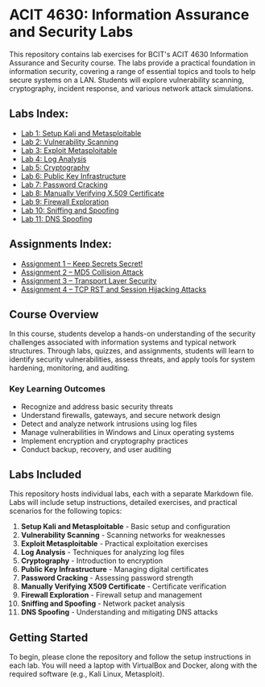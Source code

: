 # ACIT 4630: Information Assurance and Security Labs

This repository contains lab exercises for BCIT's ACIT 4630 Information Assurance and Security 
course. The labs provide a practical foundation in information security, covering a range of 
essential topics and tools to help secure systems on a LAN. Students will explore 
vulnerability scanning, cryptography, incident response, and various network attack 
simulations.

## Labs Index:

- [Lab 1: Setup Kali and Metasploitable](./labs/Lab_01.md)
- [Lab 2: Vulnerability Scanning](./labs/Vulnerability_Scanning.md)
- [Lab 3: Exploit Metasploitable](./labs/Exploit_Metasploitable.md)
- [Lab 4: Log Analysis](./labs/Log_Analysis.md)
- [Lab 5: Cryptography](./labs/Cryptography.md)
- [Lab 6: Public Key Infrastructure](./labs/Public_Key_Infrastructure.md)
- [Lab 7: Password Cracking](./labs/Password_Cracking.md)
- [Lab 8: Manually Verifying X.509 Certificate](./labs/Manually_Verifying_X509_Certificate.md)
- [Lab 9: Firewall Exploration](./labs/Firewall_Exploration.md)
- [Lab 10: Sniffing and Spoofing](./labs/Sniffing_and_Spoofing.md)
- [Lab 11: DNS Spoofing](./labs/DNS_Spoofing.md)

## Assignments Index:

- [Assignment 1 – Keep Secrets Secret!](assignments/Assignment_1_Keep_Secrets_Secret.md)
- [Assignment 2 – MD5 Collision Attack](assignments/Assignment_2_MD5_Collision_Attack.md)
- [Assignment 3 – Transport Layer Security](assignments/Assignment_3_Transport_Layer_Security)
- [Assignment 4 – TCP RST and Session Hijacking Attacks](assignments/Assignment_4_TCP_RST_and_Session_Hijacking_Attacks.md)


## Course Overview

In this course, students develop a hands-on understanding of the security challenges 
associated with information systems and typical network structures. Through labs, quizzes, and 
assignments, students will learn to identify security vulnerabilities, assess threats, and 
apply tools for system hardening, monitoring, and auditing.

### Key Learning Outcomes
- Recognize and address basic security threats
- Understand firewalls, gateways, and secure network design
- Detect and analyze network intrusions using log files
- Manage vulnerabilities in Windows and Linux operating systems
- Implement encryption and cryptography practices
- Conduct backup, recovery, and user auditing

## Labs Included

This repository hosts individual labs, each with a separate Markdown file. Labs will include 
setup instructions, detailed exercises, and practical scenarios for the following topics:

1. **Setup Kali and Metasploitable** - Basic setup and configuration
2. **Vulnerability Scanning** - Scanning networks for weaknesses
3. **Exploit Metasploitable** - Practical exploitation exercises
4. **Log Analysis** - Techniques for analyzing log files
5. **Cryptography** - Introduction to encryption
6. **Public Key Infrastructure** - Managing digital certificates
7. **Password Cracking** - Assessing password strength
8. **Manually Verifying X509 Certificate** - Certificate verification
9. **Firewall Exploration** - Firewall setup and management
10. **Sniffing and Spoofing** - Network packet analysis
11. **DNS Spoofing** - Understanding and mitigating DNS attacks

## Getting Started

To begin, please clone the repository and follow the setup instructions in each lab. You will 
need a laptop with VirtualBox and Docker, along with the required software (e.g., Kali Linux, 
Metasploit).


